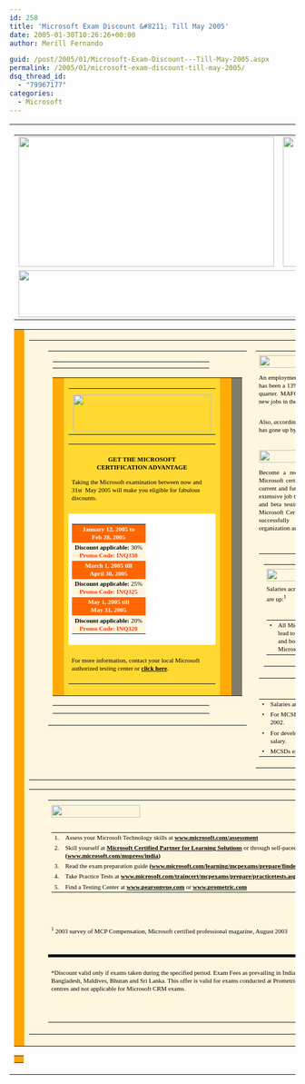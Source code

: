 ```yaml
---
id: 258
title: 'Microsoft Exam Discount &#8211; Till May 2005'
date: 2005-01-30T10:26:26+00:00
author: Merill Fernando

guid: /post/2005/01/Microsoft-Exam-Discount---Till-May-2005.aspx
permalink: /2005/01/microsoft-exam-discount-till-may-2005/
dsq_thread_id:
  - "79967177"
categories:
  - Microsoft
---
```

<table cellspacing="0" cellpadding="0" width="750" border="0">
<tbody>
<tr>
<td valign="top">
<table cellspacing="0" cellpadding="0" width="750" border="0">
<tbody>
<tr>
<td valign="top"><img height="229" src="http://www.microsoft.com/India/images/mailer/learningoffer/spotHeader.gif" width="450" /></td>
<td valign="top"><img height="229" src="http://www.microsoft.com/India/images/mailer/learningoffer/Spot.jpg" width="300" /></td></tr>
<tr>
<td valign="top" colspan="2"><img height="83" src="http://www.microsoft.com/India/images/mailer/learningoffer/spotHeader1.gif" width="750" /></td></tr></tbody></table>
<table cellspacing="0" cellpadding="0" width="750" border="0">
<tbody>
<tr>
<td valign="top" width="2" bgcolor="#ffa503"><img height="1" src="http://www.microsoft.com/India/images/mailer/learningoffer/1px.gif" width="2" /></td>
<td valign="top" bgcolor="#fff6df">
<table cellspacing="0" cellpadding="0" width="744" border="0">
<tbody>
<tr>
<td valign="top" width="10"><img height="1" src="http://www.microsoft.com/India/images/mailer/learningoffer/1px.gif" width="10" /></td>
<td valign="top" align="middle" width="260">
<table cellspacing="0" cellpadding="0" width="100%" border="0">
<tbody>
<tr>
<td valign="top">
<table cellspacing="0" cellpadding="0" width="100%" border="0">
<tbody>
<tr>
<td valign="top"><img height="4" src="http://www.microsoft.com/India/images/mailer/learningoffer/lBox-T.gif" width="260" /></td></tr></tbody></table>
<table cellspacing="0" cellpadding="0" width="100%" border="0">
<tbody>
<tr>
<td valign="top" width="4" bgcolor="#ffaa07"><img height="1" src="http://www.microsoft.com/India/images/mailer/learningoffer/1px.gif" width="4" /></td>
<td valign="top" align="middle" bgcolor="#ffd932">
<table cellspacing="0" cellpadding="0" width="100%" border="0">
<tbody>
<tr>
<td valign="top" align="middle"><img height="2" src="http://www.microsoft.com/India/images/mailer/learningoffer/1px.gif" width="1" /></td></tr>
<tr>
<td valign="top" align="middle"><img height="66" src="http://www.microsoft.com/India/images/mailer/learningoffer/Offer.gif" width="243" /></td></tr></tbody></table>
<table cellspacing="0" cellpadding="0" width="205" border="0">
<tbody>
<tr>
<td style="FONT-SIZE: 11px; COLOR: #000000; LINE-HEIGHT: 14px; FONT-FAMILY: verdana" valign="top" align="middle">&nbsp;</td></tr>
<tr>
<td style="FONT-SIZE: 11px; COLOR: #000000; LINE-HEIGHT: 14px; FONT-FAMILY: verdana" valign="top" align="middle"><font color="#000000"><strong>GET THE MICROSOFT<br />CERTIFICATION ADVANTAGE</strong></font></td></tr>
<tr>
<td style="FONT-SIZE: 11px; COLOR: #000000; LINE-HEIGHT: 14px; FONT-FAMILY: verdana" valign="top"><img height="4" src="http://www.microsoft.com/India/images/mailer/learningoffer/1px.gif" width="1" /></td></tr>
<tr>
<td style="FONT-SIZE: 11px; COLOR: #000000; LINE-HEIGHT: 14px; FONT-FAMILY: verdana" valign="top">Taking the Microsoft examination between now and 31st&nbsp; May 2005 will make you eligible for fabulous discounts.</td></tr>
<tr>
<td style="FONT-SIZE: 11px; COLOR: #000000; LINE-HEIGHT: 14px; FONT-FAMILY: verdana" valign="top">&nbsp;</td></tr>
<tr>
<td style="FONT-SIZE: 11px; COLOR: #000000; LINE-HEIGHT: 14px; FONT-FAMILY: verdana" valign="top" bgcolor="#ffffff">
<table cellspacing="2" cellpadding="3" width="100%" border="0">
<tbody>
<tr bgcolor="#dae8f7">
<td style="FONT-SIZE: 11px; COLOR: #000000; LINE-HEIGHT: 14px; FONT-FAMILY: verdana" align="middle" bgcolor="#ff6600"><strong><font color="#ffffff">January 12, 2005 to<br />Feb 28, 2005 </font></strong></td></tr>
<tr bgcolor="#dae8f7">
<td style="FONT-SIZE: 11px; COLOR: #000000; LINE-HEIGHT: 14px; FONT-FAMILY: verdana" align="middle" bgcolor="#fff6df"><strong>Discount applicable:</strong> 30%<br /><font color="#ff3300"><strong>Promo Code: INQ330</strong></font></td></tr>
<tr bgcolor="#dae8f7">
<td style="FONT-SIZE: 11px; COLOR: #000000; LINE-HEIGHT: 14px; FONT-FAMILY: verdana" align="middle" bgcolor="#ff6600"><strong><font color="#ffffff">March 1, 2005 till<br />April 30, 2005</font></strong></td></tr>
<tr bgcolor="#dae8f7">
<td style="FONT-SIZE: 11px; COLOR: #000000; LINE-HEIGHT: 14px; FONT-FAMILY: verdana" align="middle" bgcolor="#fff6df"><strong>Discount applicable:</strong> 25%<br /><font color="#ff3300"><strong>Promo Code: INQ325</strong></font></td></tr>
<tr bgcolor="#dae8f7">
<td style="FONT-SIZE: 11px; COLOR: #000000; LINE-HEIGHT: 14px; FONT-FAMILY: verdana" align="middle" bgcolor="#ff6600"><strong><font color="#ffffff">May 1, 2005 till<br />May 31, 2005</font></strong></td></tr>
<tr bgcolor="#dae8f7">
<td style="FONT-SIZE: 11px; COLOR: #000000; LINE-HEIGHT: 14px; FONT-FAMILY: verdana" align="middle" bgcolor="#fff6df"><strong>Discount applicable:</strong> 20%<br /><font color="#ff3300"><strong>Promo Code: INQ320</strong></font></td></tr></tbody></table></td></tr>
<tr>
<td style="FONT-SIZE: 11px; COLOR: #000000; LINE-HEIGHT: 14px; FONT-FAMILY: verdana" valign="top">&nbsp;</td></tr>
<tr>
<td style="FONT-SIZE: 11px; COLOR: #000000; LINE-HEIGHT: 14px; FONT-FAMILY: verdana" valign="top">For more information, contact your local Microsoft authorized testing center or <strong><a href="http://www.microsoft.com/india/learning/offer.aspx" target="_blank"><font color="#000000">click here</font></a></strong>.</td></tr>
<tr>
<td style="FONT-SIZE: 11px; COLOR: #000000; LINE-HEIGHT: 14px; FONT-FAMILY: verdana" valign="top">&nbsp;</td></tr></tbody></table></td>
<td valign="top" width="4" bgcolor="#ffaa07"><img height="1" src="http://www.microsoft.com/India/images/mailer/learningoffer/1px.gif" width="4" /></td>
<td valign="top" width="3" bgcolor="#7f7b6f"><img height="1" src="http://www.microsoft.com/India/images/mailer/learningoffer/1px.gif" width="3" /></td></tr></tbody></table>
<table cellspacing="0" cellpadding="0" width="100%" border="0">
<tbody>
<tr>
<td valign="top"><img height="7" src="http://www.microsoft.com/India/images/mailer/learningoffer/lBox-B.gif" width="260" /></td></tr></tbody></table></td></tr></tbody></table></td>
<td valign="top" align="right">
<table cellspacing="0" cellpadding="0" width="97%" border="0">
<tbody>
<tr>
<td style="FONT-SIZE: 11px; COLOR: #000000; LINE-HEIGHT: 14px; FONT-FAMILY: verdana"><img height="22" src="http://www.microsoft.com/India/images/mailer/learningoffer/h1.gif" width="310" vspace="6" /></td></tr>
<tr>
<td style="FONT-SIZE: 11px; COLOR: #000000; LINE-HEIGHT: 14px; FONT-FAMILY: verdana">
<div align="justify">An employment survey <i>(CIOL online December 1, 2004) </i>has revealed that there has been a 13% increase in employment in the IT and ITES sectors over the last quarter. MAFOI Management Consultants also predict the creation of 60,000 new jobs in the current quarter in IT and related sectors.</div></td></tr>
<tr>
<td style="FONT-SIZE: 11px; COLOR: #000000; LINE-HEIGHT: 14px; FONT-FAMILY: verdana">&nbsp;</td></tr>
<tr>
<td style="FONT-SIZE: 11px; COLOR: #000000; LINE-HEIGHT: 14px; FONT-FAMILY: verdana">Also,<i> a</i>ccording to the DQ-IDC salary survey 2004, the average Indian IT salary has gone up by almost 19% in 2004.</td></tr>
<tr>
<td style="FONT-SIZE: 11px; COLOR: #000000; LINE-HEIGHT: 14px; FONT-FAMILY: verdana">&nbsp;</td></tr>
<tr>
<td style="FONT-SIZE: 11px; COLOR: #000000; LINE-HEIGHT: 14px; FONT-FAMILY: verdana"><img height="22" src="http://www.microsoft.com/India/images/mailer/learningoffer/h2.gif" width="333" vspace="6" /></td></tr>
<tr>
<td style="FONT-SIZE: 11px; COLOR: #000000; LINE-HEIGHT: 14px; FONT-FAMILY: verdana">
<div align="justify">Become a recognized expert in your field. In a competitive job market, Microsoft certification sets you apart from others by validating your skills for current and future employers. The rigorous exam development process includes extensive job task analyses, reviews by internal and external technology experts, and beta testing to ensure the relevancy and accuracy of each certification. Microsoft Certified Professionals (MCPs) project the confidence and skills to successfully implement and support Microsoft technologies for their organization and customers.</div></td></tr>
<tr>
<td style="FONT-SIZE: 11px; COLOR: #000000; LINE-HEIGHT: 14px; FONT-FAMILY: verdana">&nbsp;</td></tr>
<tr>
<td style="FONT-SIZE: 11px; COLOR: #000000; LINE-HEIGHT: 14px; FONT-FAMILY: verdana" valign="top">
<table cellspacing="0" cellpadding="0" width="100%" border="0">
<tbody>
<tr>
<td valign="top">
<table cellspacing="0" cellpadding="0" width="100%" border="0">
<tbody>
<tr>
<td style="FONT-SIZE: 11px; COLOR: #000000; LINE-HEIGHT: 14px; FONT-FAMILY: verdana" valign="top"><img height="22" src="http://www.microsoft.com/India/images/mailer/learningoffer/h3.gif" width="160" vspace="6" /><br />Salaries across most certifications are up:<sup>1</sup><br /><br />
<table cellspacing="1" cellpadding="1" width="100%" border="0">
<tbody>
<tr>
<td style="FONT-SIZE: 11px; COLOR: #000000; LINE-HEIGHT: 14px; FONT-FAMILY: verdana" valign="top" align="middle" width="3%">&bull;</td>
<td style="FONT-SIZE: 11px; COLOR: #000000; LINE-HEIGHT: 14px; FONT-FAMILY: verdana" valign="top">All Microsoft certifications lead to higher compensation and bonuses than having no Microsoft certification.</td></tr></tbody></table></td></tr></tbody></table></td>
<td valign="top" align="right" width="150"><img height="100" src="http://www.microsoft.com/India/images/mailer/learningoffer/arrow.gif" width="150" align="right" /></td></tr></tbody></table></td></tr>
<tr>
<td style="FONT-SIZE: 11px; COLOR: #000000; LINE-HEIGHT: 14px; FONT-FAMILY: verdana" valign="top">
<table cellspacing="1" cellpadding="1" width="100%" border="0">
<tbody>
<tr>
<td style="FONT-SIZE: 11px; COLOR: #000000; LINE-HEIGHT: 14px; FONT-FAMILY: verdana" valign="top" align="middle">&bull;</td>
<td style="FONT-SIZE: 11px; COLOR: #000000; LINE-HEIGHT: 14px; FONT-FAMILY: verdana" valign="top">Salaries are up three percent for MCSAs.</td></tr>
<tr>
<td style="FONT-SIZE: 11px; COLOR: #000000; LINE-HEIGHT: 14px; FONT-FAMILY: verdana" valign="top" align="middle">&bull;</td>
<td style="FONT-SIZE: 11px; COLOR: #000000; LINE-HEIGHT: 14px; FONT-FAMILY: verdana" valign="top">For MCSEs on Windows 2000, salaries have increased by 11 percent from 2002.</td></tr>
<tr>
<td style="FONT-SIZE: 11px; COLOR: #000000; LINE-HEIGHT: 14px; FONT-FAMILY: verdana" valign="top" align="middle">&bull;</td>
<td style="FONT-SIZE: 11px; COLOR: #000000; LINE-HEIGHT: 14px; FONT-FAMILY: verdana" valign="top">For developers, the more advanced the certification held, the higher the salary.</td></tr>
<tr>
<td style="FONT-SIZE: 11px; COLOR: #000000; LINE-HEIGHT: 14px; FONT-FAMILY: verdana" valign="top" align="middle">&bull;</td>
<td style="FONT-SIZE: 11px; COLOR: #000000; LINE-HEIGHT: 14px; FONT-FAMILY: verdana" valign="top">MCSDs enjoyed an eight percent year-over-year increase in salary.</td></tr></tbody></table></td></tr></tbody></table></td>
<td valign="top" align="middle" width="15"><img height="1" src="http://www.microsoft.com/India/images/mailer/learningoffer/1px.gif" width="15" /></td></tr></tbody></table>
<table cellspacing="0" cellpadding="0" width="744" border="0">
<tbody>
<tr>
<td valign="top" width="10"><img height="1" src="http://www.microsoft.com/India/images/mailer/learningoffer/1px.gif" width="10" /></td>
<td valign="top">
<table cellspacing="0" cellpadding="0" width="100%" border="0">
<tbody>
<tr>
<td style="FONT-SIZE: 11px; COLOR: #000000; LINE-HEIGHT: 14px; FONT-FAMILY: verdana"><img height="22" src="http://www.microsoft.com/India/images/mailer/learningoffer/h5.gif" width="156" vspace="6" /></td></tr>
<tr>
<td style="FONT-SIZE: 11px; COLOR: #000000; LINE-HEIGHT: 14px; FONT-FAMILY: verdana" valign="top">
<table cellspacing="1" cellpadding="1" width="100%" border="0">
<tbody>
<tr>
<td style="FONT-SIZE: 11px; COLOR: #000000; LINE-HEIGHT: 14px; FONT-FAMILY: verdana" valign="top" align="middle">1.</td>
<td style="FONT-SIZE: 11px; COLOR: #000000; LINE-HEIGHT: 14px; FONT-FAMILY: verdana" valign="top">Assess your Microsoft Technology skills at <strong><a href="http://www.microsoft.com/assessment" target="_blank"><font color="#000000">www.microsoft.com/assessment</font></a></strong></td></tr>
<tr>
<td style="FONT-SIZE: 11px; COLOR: #000000; LINE-HEIGHT: 14px; FONT-FAMILY: verdana" valign="top" align="middle">2.</td>
<td style="FONT-SIZE: 11px; COLOR: #000000; LINE-HEIGHT: 14px; FONT-FAMILY: verdana" valign="top">Skill yourself at <b><a href="http://directory.microsoft.com/mprd/Search.aspx?SearchGroup=TrainingRadio&amp;languageDropDown=173" target="_blank"><font color="#000000">Microsoft Certified Partner for Learning Solutions</font></a></b> or through self-paced training kits from Microsoft Press <b>(<a href="http://www.microsoft.com/mspress/india/default.htm" target="_blank"><font color="#000000">www.microsoft.com/mspress/india</font></a>)</b></td></tr>
<tr>
<td style="FONT-SIZE: 11px; COLOR: #000000; LINE-HEIGHT: 14px; FONT-FAMILY: verdana" valign="top" align="middle">3.</td>
<td style="FONT-SIZE: 11px; COLOR: #000000; LINE-HEIGHT: 14px; FONT-FAMILY: verdana" valign="top">Read the exam preparation guide <b>(<a href="http://www.microsoft.com/learning/mcpexams/prepare/findexam.asp" target="_blank"><font color="#000000">www.microsoft.com/learning/mcpexams/prepare/findexam.asp</font></a>)</b></td></tr>
<tr>
<td style="FONT-SIZE: 11px; COLOR: #000000; LINE-HEIGHT: 14px; FONT-FAMILY: verdana" valign="top" align="middle">4.</td>
<td style="FONT-SIZE: 11px; COLOR: #000000; LINE-HEIGHT: 14px; FONT-FAMILY: verdana" valign="top">Take Practice Tests at <strong><a href="http://www.microsoft.com/traincert/mcpexams/prepare/practicetests.asp" target="_blank"><font color="#000000">www.microsoft.com/traincert/mcpexams/prepare/practicetests.asp</font></a></strong></td></tr>
<tr>
<td style="FONT-SIZE: 11px; COLOR: #000000; LINE-HEIGHT: 14px; FONT-FAMILY: verdana" valign="top" align="middle">5.</td>
<td style="FONT-SIZE: 11px; COLOR: #000000; LINE-HEIGHT: 14px; FONT-FAMILY: verdana" valign="top">Find a Testing Center at <strong><a href="http://www.pearsonvue.com/" target="_blank"><font color="#000000">www.pearsonvue.com</font></a></strong> or <b><a href="http://www.prometric.com/" target="_blank"><font color="#000000">www.prometric.com</font></a></b> </td></tr></tbody></table></td></tr>
<tr>
<td style="FONT-SIZE: 11px; COLOR: #000000; LINE-HEIGHT: 14px; FONT-FAMILY: verdana">&nbsp;</td></tr>
<tr>
<td style="FONT-SIZE: 11px; COLOR: #000000; LINE-HEIGHT: 14px; FONT-FAMILY: verdana">&nbsp;</td></tr>
<tr>
<td style="FONT-SIZE: 11px; COLOR: #000000; LINE-HEIGHT: 14px; FONT-FAMILY: verdana"><sup>1</sup> 2003 survey of MCP Compensation, Microsoft certified professional magazine, August 2003<br /><br /></td></tr>
<tr>
<td style="FONT-SIZE: 11px; COLOR: #000000; LINE-HEIGHT: 14px; FONT-FAMILY: verdana">&nbsp;</td></tr>
<tr>
<td style="FONT-SIZE: 11px; COLOR: #000000; LINE-HEIGHT: 14px; FONT-FAMILY: verdana" bgcolor="#000000"><img height="1" src="http://www.microsoft.com/India/images/mailer/learningoffer/1px.gif" width="1" /></td></tr>
<tr>
<td style="FONT-SIZE: 11px; COLOR: #000000; LINE-HEIGHT: 14px; FONT-FAMILY: verdana">&nbsp;</td></tr>
<tr>
<td style="FONT-SIZE: 11px; COLOR: #000000; LINE-HEIGHT: 14px; FONT-FAMILY: verdana"><img height="55" src="http://www.microsoft.com/India/images/mailer/learningoffer/MSLearning-Logo.gif" width="200" align="right" />*Discount valid only if exams taken during the specified period. Exam Fees as prevailing in India, Nepal, Bangladesh, Maldives, Bhutan and Sri Lanka. This offer is valid for exams conducted at Prometric and Vue testing centres and not applicable for Microsoft CRM exams.</td></tr>
<tr>
<td style="FONT-SIZE: 11px; COLOR: #000000; LINE-HEIGHT: 14px; FONT-FAMILY: verdana">&nbsp;</td></tr>
<tr>
<td style="FONT-SIZE: 11px; COLOR: #000000; LINE-HEIGHT: 14px; FONT-FAMILY: verdana">&nbsp;</td></tr></tbody></table></td>
<td valign="top" align="middle" width="15"><img height="1" src="http://www.microsoft.com/India/images/mailer/learningoffer/1px.gif" width="15" /></td></tr></tbody></table></td>
<td valign="top" width="4" bgcolor="#ffa503"><img height="1" src="http://www.microsoft.com/India/images/mailer/learningoffer/1px.gif" width="4" /></td></tr></tbody></table>
<table cellspacing="0" cellpadding="0" width="750" border="0">
<tbody>
<tr>
<td bgcolor="#ffa503"><img height="5" src="http://www.microsoft.com/India/images/mailer/learningoffer/1px.gif" width="1" /></td></tr></tbody></table></td></tr></tbody></table>